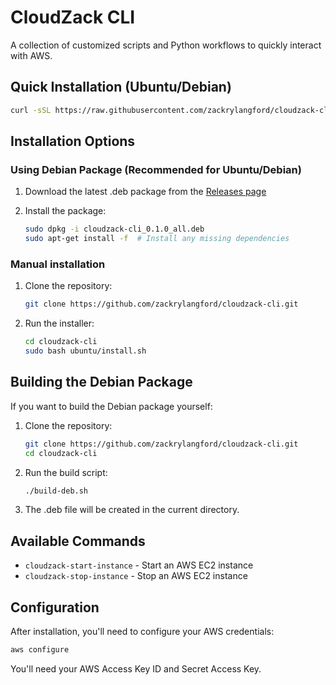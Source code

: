 # CloudZack CLI

A collection of customized scripts and Python workflows to quickly interact with AWS.

## Quick Installation (Ubuntu/Debian)

```bash
curl -sSL https://raw.githubusercontent.com/zackrylangford/cloudzack-cli/main/install | bash
```

## Installation Options

### Using Debian Package (Recommended for Ubuntu/Debian)

1. Download the latest .deb package from the [Releases page](https://github.com/zackrylangford/cloudzack-cli/releases)

2. Install the package:
   ```bash
   sudo dpkg -i cloudzack-cli_0.1.0_all.deb
   sudo apt-get install -f  # Install any missing dependencies
   ```

### Manual installation

1. Clone the repository:
   ```bash
   git clone https://github.com/zackrylangford/cloudzack-cli.git
   ```

2. Run the installer:
   ```bash
   cd cloudzack-cli
   sudo bash ubuntu/install.sh
   ```

## Building the Debian Package

If you want to build the Debian package yourself:

1. Clone the repository:
   ```bash
   git clone https://github.com/zackrylangford/cloudzack-cli.git
   cd cloudzack-cli
   ```

2. Run the build script:
   ```bash
   ./build-deb.sh
   ```

3. The .deb file will be created in the current directory.

## Available Commands

- `cloudzack-start-instance` - Start an AWS EC2 instance
- `cloudzack-stop-instance` - Stop an AWS EC2 instance

## Configuration

After installation, you'll need to configure your AWS credentials:

```bash
aws configure
```

You'll need your AWS Access Key ID and Secret Access Key.